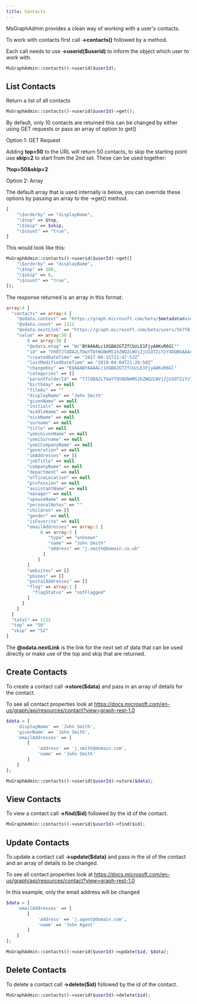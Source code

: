 ```yaml
---
title: Contacts
---
```


MsGraphAdmin provides a clean way of working with a user's contacts.

To work with contacts first call **->contacts()** followed by a method.

Each call needs to use **->userid($userid)** to inform the object which user to work with.

```php
MsGraphAdmin::contacts()->userid($userId);
```

## List Contacts

Return a list of all contacts

```php
MsGraphAdmin::contacts()->userid($userId)->get();
```

By default, only 10 contacts are returned this can be changed by either using GET requests or pass an array of option to get()

Option 1: GET Request

Adding **top=50** to the URL will return 50 contacts, to skip the starting point use **skip=2** to start from the 2nd set. These can be used together:

**?top=50&skip=2**

Option 2: Array

The default array that is used internally is below, you can override these options by passing an array to the ->get() method.

```php
[
    "\$orderby" => "displayName",
    "\$top" => $top,
    "\$skip" => $skip,
    "\$count" => "true",
]
```

This would look like this:

```php
MsGraphAdmin::contacts()->userid($userId)->get([
    "\$orderby" => "displayName",
    "\$top" => 100,
    "\$skip" => 0,
    "\$count" => "true",
]);
```

The response returned is an array in this format:

```php
array:4 [
  "contacts" => array:4 [
    "@odata.context" => "https://graph.microsoft.com/beta/$metadata#users('5b7f8791-03a1-4b68-9ff2-5bdca45563')/contacts"
    "@odata.count" => 1112
    "@odata.nextLink" => "https://graph.microsoft.com/beta/users/5b7f8791-03a1-4b68-9ff2-5bdca45563/contacts?$orderby=displayName&$top=50&$skip=52&$count=true"
    "value" => array:50 [
        0 => array:38 [
        "@odata.etag" => "W/"BYAAAALc1XGBA2GTZfCUzLE1FjyAAKvR6Gl""
        "id" => "hhOTJlODA2LTUwYTQtNGNmMS1hZWQ2LWVjZjU1OTZiYzY4OQBGAAAAAAAbbv6dt9gvS71-sGvg9qUVBwALc1XGBA2GTZfCUzLE1FjyAAAAui-HAAALc1XGBA2GTZfCUzLE1FjyAAEEO4cvAAA="
        "createdDateTime" => "2017-06-15T21:47:53Z"
        "lastModifiedDateTime" => "2019-04-04T21:26:50Z"
        "changeKey" => "EQAAABYAAAALc1XGBA2GTZfCUzLE1FjyAAKvR6Gl"
        "categories" => []
        "parentFolderId" => "TJlODA2LTUwYTQtNGNmMS1hZWQ2LWVjZjU1OTZiYzY4OQAuAAAAAAAbbv6dt9gvS71-sGvg9qUVAQALc1XGBA2GTZfCUzLE1FjyAAAAui-HAAA="
        "birthday" => null
        "fileAs" => ""
        "displayName" => "John Smith"
        "givenName" => null
        "initials" => null
        "middleName" => null
        "nickName" => null
        "surname" => null
        "title" => null
        "yomiGivenName" => null
        "yomiSurname" => null
        "yomiCompanyName" => null
        "generation" => null
        "imAddresses" => []
        "jobTitle" => null
        "companyName" => null
        "department" => null
        "officeLocation" => null
        "profession" => null
        "assistantName" => null
        "manager" => null
        "spouseName" => null
        "personalNotes" => ""
        "children" => []
        "gender" => null
        "isFavorite" => null
        "emailAddresses" => array:1 [
             0 => array:3 [
                "type" => "unknown"
                "name" => "​John Smith"
                "address" => "j.smith@domain.co.uk"
              ]
            ]
        ]
        "websites" => []
        "phones" => []
        "postalAddresses" => []
        "flag" => array:1 [
          "flagStatus" => "notFlagged"
        ]
      ]
    ]
  ]
  "total" => 1112
  "top" => "50"
  "skip" => "52"
]
```

The **@odata.nextLink** is the link for the next set of data that can be used directly or make use of the top and skip that are returned.

## Create Contacts

To create a contact call **->store($data)** and pass in an array of details for the contact.

To see all contact properties look at https://docs.microsoft.com/en-us/graph/api/resources/contact?view=graph-rest-1.0

```php
$data = [
    'displayName' => 'John Smith',
    'givenName' => 'John Smith',
    'emailAddresses' => [
        [
            'address' => 'j.smith@domain.com',
            'name' => 'John Smith'
        ]
    ]
];

MsGraphAdmin::contacts()->userid($userId)->store($data);
```

## View Contacts

To view a contact call **->find($id)** followed by the id of the contact.

```php
MsGraphAdmin::contacts()->userid($userId)->find($id);
```

## Update Contacts

To update a contact call **->update($data)** and pass in the id of the contact and an array of details to be changed.

To see all contact properties look at https://docs.microsoft.com/en-us/graph/api/resources/contact?view=graph-rest-1.0

In this example, only the email address will be changed

```php
$data = [
    'emailAddresses' => [
        [
            'address' => 'j.agent@domain.com',
            'name' => 'John Agent'
        ]
    ]
];

MsGraphAdmin::contacts()->userid($userId)->update($id, $data);
```

## Delete Contacts

To delete a contact call **->delete($id)** followed by the id of the contact.

```php
MsGraphAdmin::contacts()->userid($userId)->delete($id);
```